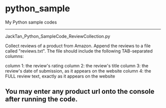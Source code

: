 # python_sample
My Python sample codes

-------------------------------------------------------------
JackTan_Python_SampleCode_ReviewCollection.py

Collect reviews of a product from Amazon. Append the reviews to a file called "reviews.txt". The file should include the 
following TAB-separated columns:

column 1: the review's rating
column 2: the review's title
column 3: the review's date of submission, as it appears on the website
column 4: the FULL review text, exactly as it appears on the website

You may enter any product url onto the console after running the code.
-------------------------------------------------------------
